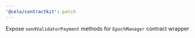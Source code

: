 ```yaml
---
'@celo/contractkit': patch
---
```


Expose `sendValidatorPayment` methods for `EpochManager` contract wrapper
